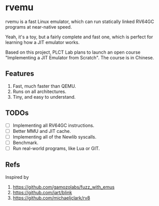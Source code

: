 # rvemu

rvemu is a fast Linux emulator, which can run statically linked RV64GC programs at near-native speed.

Yeah, it's a toy, but a fairly complete and fast one, which is perfect for learning how a JIT emulator works.

Based on this project, PLCT Lab plans to launch an open course "Implementing a JIT Emulator from Scratch". The course is in Chinese.

## Features

1. Fast, much faster than QEMU.
2. Runs on all architectures.
3. Tiny, and easy to understand.

## TODOs

- [ ] Implementing all RV64GC instructions.
- [ ] Better MMU and JIT cache.
- [ ] Implementing all of the Newlib syscalls.
- [ ] Benchmark.
- [ ] Run real-world programs, like Lua or GIT.

## Refs

Inspired by

1. https://github.com/gamozolabs/fuzz_with_emus
2. https://github.com/jart/blink
3. https://github.com/michaeljclark/rv8
